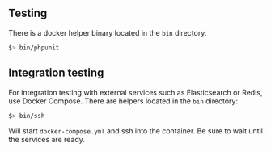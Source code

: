## Testing

There is a docker helper binary located in the `bin` directory.

```bash
$> bin/phpunit
```

## Integration testing

For integration testing with external services such as Elasticsearch or Redis, use Docker Compose. There are helpers located in the `bin` directory:

```bash
$> bin/ssh
```

Will start `docker-compose.yml` and ssh into the container. Be sure to wait until the services are ready.




